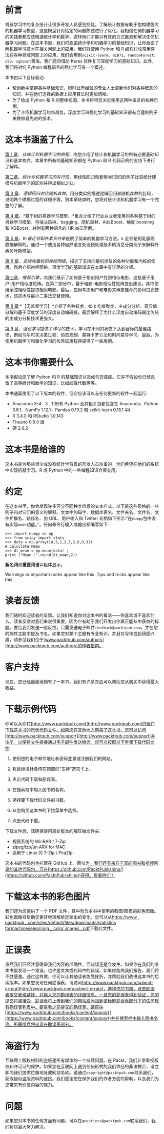 # 前言

机器学习中的复杂统计让很多开发人员感到担忧。了解统计数据有助于您构建强大的机器学习模型，这些模型针对给定的问题陈述进行了优化。我相信任何机器学习的实践者都应该精通统计学和数学，这样他们才能以有效的方式推测和解决任何机器学习问题。在这本书里，我们将涵盖统计学和机器学习的基础知识，让你全面了解机器学习技术在相关问题上的应用。我们将使用 Python 和 R 编程讨论常用算法在各种领域问题上的应用。我们会用到`scikit-learn`、`e1071`、`randomForest`、`c50`、`xgboost`等库。我们还将借助 Keras 软件复习深度学习的基础知识。此外，我们将对纯 Python 编程语言的强化学习有一个概述。

本书由以下目标驱动:

*   帮助新手掌握各种基础知识，同时让有经验的专业人士更新他们对各种概念的知识，并在他们选择的数据上应用算法时更加清晰。
*   为了给出 Python 和 R 的整体视图，本书将带您浏览使用这两种语言的各种示例。
*   为了介绍机器学习的新趋势，深度学习和强化学习的基础知识都有合适的例子来教你最先进的技术。

# 这本书涵盖了什么

[第 1 章](1.html)、*从统计到机器学习的旅程*，向您介绍了统计和机器学习的所有必要基础知识和基本构件。本章中所有的基础知识都在 Python 和 R 代码示例的支持下进行了解释。

[第二章](2.html)、*统计与机器学习的并行性*，用线性回归和套索/岭回归的例子比较统计建模与机器学习的区别并得出相似之处。

[第 3 章](3.html)、*逻辑回归对比随机森林*，用分类实例描述逻辑回归和随机森林的比较，说明两个建模过程的详细步骤。到本章结束时，您将对统计流和机器学习有一个完整的了解。

[第 4 章](4.html)、*基于树的机器学习模型、*重点介绍了行业从业者使用的各种基于树的机器学习模型，包括决策树、bagging、随机森林、AdaBoost、梯度 boosting 和 XGBoost，并附有两种语言的 HR 减员示例。

[第 5 章](5.html)、*K-最近邻和朴素贝叶斯*说明了简单的机器学习方法。k 近邻是用乳腺癌数据解释的。通过一个使用各种自然语言处理预处理技术的消息分类例子来解释朴素贝叶斯模型。

[第 6 章](6.html)、*支持向量机和神经网络*，描述了支持向量机涉及的各种功能和内核的使用。然后介绍神经网络。深度学习的基础知识在本章中有详尽的介绍。

[第七章](7.html)、*推荐引擎*，向我们展示了如何基于相似用户找到相似电影，这是基于用户-用户相似度矩阵。在第二部分中，基于电影-电影相似性矩阵提出建议，其中使用余弦相似性提取相似电影。最后，应用考虑用户和电影来确定推荐的协同过滤技术，该技术与最小二乘法交替使用。

[第 8 章](8.html) *【无监督学习】*介绍了各种技术，如 k 均值聚类、主成分分析、奇异值分解和基于深度学习的深度自动编码器。最后解释了为什么深度自动编码器比传统的主成分分析技术更强大。

[第 9 章](9.html)、*强化学习*提供了详尽的技术，学习在不同的状态下达到目标的最佳路径，例如马尔可夫决策过程、动态规划、蒙特卡罗方法和时间差异学习。最后，为使用机器学习和强化学习的优秀应用程序提供了一些用例。

# 这本书你需要什么

本书假设您了解 Python 和 R 的基础知识以及如何安装库。它并不假设你已经具备了高等统计和数学的知识，比如线性代数等等。

本书通篇使用了以下版本的软件，但它应该可以与任何更新的软件一起运行:

*   Anaconda 3–4 . 3 . 1(所有 Python 及其相关包都包含在 Anaconda、Python 3.6.1、NumPy 1.12.1、Pandas 0.19.2 和 scikit-learn 0.18.1 中)
*   R 3.4.0 和 RStudio 1.0.143
*   Theano 0.9.0 版
*   硬 2.0.2

# 这本书是给谁的

这本书是为那些很少或没有统计学背景的开发人员准备的，他们希望在他们的系统中实现机器学习。R 或 Python 中的一些编程知识会很有用。

# 约定

在这本书里，你会发现许多区分不同种类信息的文本样式。以下是这些风格的一些例子和对它们的意义的解释。文本中的码字、数据库表名、文件夹名、文件名、文件扩展名、路径名、伪 URL、用户输入和 Twitter 句柄如下所示:“在`numpy`包中没有实现`mode`功能。”。任何命令行输入或输出都编写如下:

```
>>> import numpy as np 
>>> from scipy import stats 
>>> data = np.array([4,5,1,2,7,2,6,9,3]) 
# Calculate Mean 
>>> dt_mean = np.mean(data) ; 
print ("Mean :",round(dt_mean,2)) 

```

**新名词**和**重要词语**以粗体显示。

Warnings or important notes appear like this. Tips and tricks appear like this.

# 读者反馈

我们随时欢迎读者的反馈。让我们知道你对这本书的看法——你喜欢或不喜欢什么。读者反馈对我们来说很重要，因为它有助于我们开发出你真正能从中获益的标题。要给我们发送一般反馈，只需发送电子邮件`feedback@packtpub.com`，并在您的邮件主题中提及书名。如果您对某个主题有专业知识，并且对写作或投稿感兴趣，请参见我们位于[www.packtpub.com/authors](http://www.packtpub.com/authors)的作者指南。

# 客户支持

现在，您已经自豪地拥有了一本书，我们有许多东西可以帮助您从购买中获得最大收益。

# 下载示例代码

你可以从你在[http://www.packtpub.com](http://www.packtpub.com)的账户下载这本书的示例代码文件。如果您在其他地方购买了这本书，您可以访问[http://www.packtpub.com/support](http://www.packtpub.com/support)并注册，以便将文件直接通过电子邮件发送给您。您可以按照以下步骤下载代码文件:

1.  使用您的电子邮件地址和密码登录或注册我们的网站。
2.  将鼠标指针悬停在顶部的“支持”选项卡上。
3.  点击代码下载和勘误表。
4.  在搜索框中输入图书的名称。

5.  选择要下载代码文件的书籍。
6.  从您购买这本书的下拉菜单中选择。
7.  点击代码下载。

下载文件后，请确保使用最新版本的解压缩文件夹:

*   视窗系统的 WinRAR / 7-Zip
*   zipeg/izp/un ARX for MAC
*   适用于 Linux 的 7-Zip / PeaZip

这本书的代码包也托管在 GitHub 上，网址为[。我们还有来自丰富的图书和视频目录的其他代码包，可在](https://github.com/PacktPublishing/Statistics-for-Machine-Learning)[https://github.com/PacktPublishing/](https://github.com/PacktPublishing/)获得。看看他们！

# 下载这本书的彩色图片

我们还为您提供了一个 PDF 文件，其中包含本书中使用的截图/图表的彩色图像。彩色图像将帮助您更好地理解给定输出的变化。您可以从[https://www . packtpub . com/sites/default/files/downloads/statistics formachineselearning _ color images . pdf](https://www.packtpub.com/sites/default/files/downloads/StatisticsforMachineLearning_ColorImages.pdf)下载此文件。

# 正误表

虽然我们已经注意确保我们内容的准确性，但错误还是会发生。如果你在我们的某本书里发现一个错误，也许是文本或代码中的错误，如果你能向我们报告，我们将不胜感激。通过这样做，你可以让其他读者免受挫折，并帮助我们改进这本书的后续版本。如果您发现任何勘误表，请访问[http://www.packtpub.com/submit-errata](http://www.packtpub.com/submit-errata)，选择您的书籍，点击勘误表提交表格链接，并输入您的勘误表的详细信息。一旦您的勘误表得到验证，您的提交将被接受，勘误表将上传到我们的网站或添加到该标题勘误表部分下的任何现有勘误表列表中。要查看之前提交的勘误表，请前往[https://www.packtpub.com/books/content/support](https://www.packtpub.com/books/content/support)并在搜索栏中输入图书名称。所需信息将出现在勘误表部分。

# 海盗行为

互联网上版权材料的盗版是所有媒体的一个持续问题。在 Packt，我们非常重视版权和许可证的保护。如果您在互联网上遇到任何形式的我们作品的非法拷贝，请立即向我们提供位置地址或网站名称。请通过`copyright@packtpub.com`联系我们，获取疑似盗版资料的链接。我们感谢您在保护我们的作者方面的帮助，以及我们为您带来有价值内容的能力。

# 问题

如果您对本书的任何方面有问题，可以在`questions@packtpub.com`联系我们，我们将尽最大努力解决。